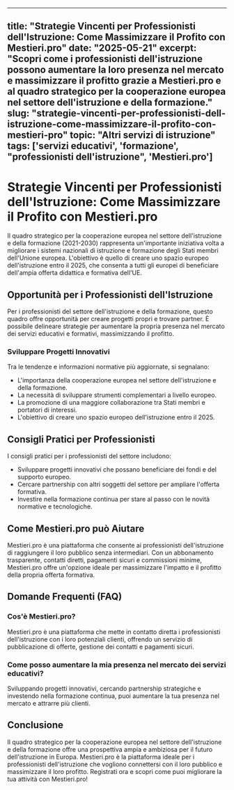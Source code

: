 
---
title: "Strategie Vincenti per Professionisti dell'Istruzione: Come Massimizzare il Profito con Mestieri.pro"
date: "2025-05-21"
excerpt: "Scopri come i professionisti dell'istruzione possono aumentare la loro presenza nel mercato e massimizzare il profitto grazie a Mestieri.pro e al quadro strategico per la cooperazione europea nel settore dell'istruzione e della formazione."
slug: "strategie-vincenti-per-professionisti-dell-istruzione-come-massimizzare-il-profito-con-mestieri-pro"
topic: "Altri servizi di istruzione"
tags: ['servizi educativi', 'formazione', "professionisti dell'istruzione", 'Mestieri.pro']
---

# Strategie Vincenti per Professionisti dell'Istruzione: Come Massimizzare il Profito con Mestieri.pro

Il quadro strategico per la cooperazione europea nel settore dell'istruzione e della formazione (2021-2030) rappresenta un'importante iniziativa volta a migliorare i sistemi nazionali di istruzione e formazione degli Stati membri dell'Unione europea. L'obiettivo è quello di creare uno spazio europeo dell'istruzione entro il 2025, che consenta a tutti gli europei di beneficiare dell'ampia offerta didattica e formativa dell'UE.

## Opportunità per i Professionisti dell'Istruzione

Per i professionisti del settore dell'istruzione e della formazione, questo quadro offre opportunità per creare progetti propri e trovare partner. È possibile delineare strategie per aumentare la propria presenza nel mercato dei servizi educativi e formativi, massimizzando il profitto.

### Sviluppare Progetti Innovativi

Tra le tendenze e informazioni normative più aggiornate, si segnalano:
- L'importanza della cooperazione europea nel settore dell'istruzione e della formazione.
- La necessità di sviluppare strumenti complementari a livello europeo.
- La promozione di una maggiore collaborazione tra Stati membri e portatori di interessi.
- L'obiettivo di creare uno spazio europeo dell'istruzione entro il 2025.

## Consigli Pratici per Professionisti

I consigli pratici per i professionisti del settore includono:
- Sviluppare progetti innovativi che possano beneficiare dei fondi e del supporto europeo.
- Cercare partnership con altri soggetti del settore per ampliare l'offerta formativa.
- Investire nella formazione continua per stare al passo con le novità normative e tecnologiche.

## Come Mestieri.pro può Aiutare

Mestieri.pro è una piattaforma che consente ai professionisti dell'istruzione di raggiungere il loro pubblico senza intermediari. Con un abbonamento trasparente, contatti diretti, pagamenti sicuri e commissioni minime, Mestieri.pro offre un'opzione ideale per massimizzare l'impatto e il profitto della propria offerta formativa.

## Domande Frequenti (FAQ)

### Cos'è Mestieri.pro?

Mestieri.pro è una piattaforma che mette in contatto diretta i professionisti dell'istruzione con i loro potenziali clienti, offrendo un servizio di pubblicazione di offerte, gestione dei contatti e pagamenti sicuri.

### Come posso aumentare la mia presenza nel mercato dei servizi educativi?

Sviluppando progetti innovativi, cercando partnership strategiche e investendo nella formazione continua, puoi aumentare la tua presenza nel mercato e attrarre più clienti.

## Conclusione

Il quadro strategico per la cooperazione europea nel settore dell'istruzione e della formazione offre una prospettiva ampia e ambiziosa per il futuro dell'istruzione in Europa. Mestieri.pro è la piattaforma ideale per i professionisti dell'istruzione che vogliono connettersi con il loro pubblico e massimizzare il loro profitto. Registrati ora e scopri come puoi migliorare la tua attività con Mestieri.pro!
